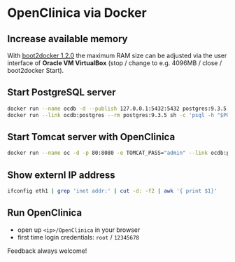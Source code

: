 OpenClinica via Docker
======================

## Increase available memory

With [boot2docker 1.2.0](https://github.com/boot2docker/boot2docker) the maximum RAM size can be adjusted via the user interface of **Oracle VM VirtualBox** (stop / change to e.g. 4096MB / close / boot2docker Start).

## Start PostgreSQL server

```sh
docker run --name ocdb -d --publish 127.0.0.1:5432:5432 postgres:9.3.5
docker run --link ocdb:postgres --rm postgres:9.3.5 sh -c 'psql -h "$POSTGRES_PORT_5432_TCP_ADDR" -p "$POSTGRES_PORT_5432_TCP_PORT" -U postgres -c "CREATE ROLE clinica LOGIN ENCRYPTED PASSWORD '\''clinica'\'' SUPERUSER NOINHERIT NOCREATEDB NOCREATEROLE" && exec psql -h "$POSTGRES_PORT_5432_TCP_ADDR" -p "$POSTGRES_PORT_5432_TCP_PORT" -U postgres -c "CREATE DATABASE openclinica WITH ENCODING='\''UTF8'\'' OWNER=clinica"'
```

## Start Tomcat server with OpenClinica

```sh
docker run --name oc -d -p 80:8080 -e TOMCAT_PASS="admin" --link ocdb:postgres piegsaj/openclinica
```

## Show externl IP address

```sh
ifconfig eth1 | grep 'inet addr:' | cut -d: -f2 | awk '{ print $1}'
```

## Run OpenClinica

* open up `<ip>/OpenClinica` in your browser
* first time login credentials: `root` / `12345678`

Feedback always welcome!
